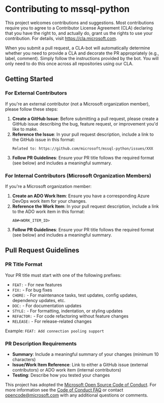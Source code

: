 # Contributing to mssql-python

This project welcomes contributions and suggestions. Most contributions require you to
agree to a Contributor License Agreement (CLA) declaring that you have the right to,
and actually do, grant us the rights to use your contribution. For details, visit
https://cla.microsoft.com.

When you submit a pull request, a CLA-bot will automatically determine whether you need
to provide a CLA and decorate the PR appropriately (e.g., label, comment). Simply follow the
instructions provided by the bot. You will only need to do this once across all repositories using our CLA.

## Getting Started

### For External Contributors

If you're an external contributor (not a Microsoft organization member), please follow these steps:

1. **Create a GitHub Issue**: Before submitting a pull request, please create a GitHub issue describing the bug, feature request, or improvement you'd like to make.
2. **Reference the Issue**: In your pull request description, include a link to the GitHub issue in this format:
   ```
   Related to: https://github.com/microsoft/mssql-python/issues/XXX
   ```
3. **Follow PR Guidelines**: Ensure your PR title follows the required format (see below) and includes a meaningful summary.

### For Internal Contributors (Microsoft Organization Members)

If you're a Microsoft organization member:

1. **Create an ADO Work Item**: Ensure you have a corresponding Azure DevOps work item for your changes.
2. **Reference the Work Item**: In your pull request description, include a link to the ADO work item in this format:
   ```
   AB#<WORK_ITEM_ID>
   ```
3. **Follow PR Guidelines**: Ensure your PR title follows the required format (see below) and includes a meaningful summary.

## Pull Request Guidelines

### PR Title Format

Your PR title must start with one of the following prefixes:

- `FEAT:` - For new features
- `FIX:` - For bug fixes  
- `CHORE:` - For maintenance tasks, test updates, config updates, dependency updates, etc.
- `DOC:` - For documentation updates
- `STYLE:` - For formatting, indentation, or styling updates
- `REFACTOR:` - For code refactoring without feature changes
- `RELEASE:` - For release-related changes

Example: `FEAT: Add connection pooling support`

### PR Description Requirements

- **Summary**: Include a meaningful summary of your changes (minimum 10 characters)
- **Issue/Work Item Reference**: Link to either a GitHub issue (external contributors) or ADO work item (internal contributors)
- **Testing**: Describe how you tested your changes

This project has adopted the [Microsoft Open Source Code of Conduct](https://opensource.microsoft.com/codeofconduct/).
For more information see the [Code of Conduct FAQ](https://opensource.microsoft.com/codeofconduct/faq/)
or contact [opencode@microsoft.com](mailto:opencode@microsoft.com) with any additional questions or comments.